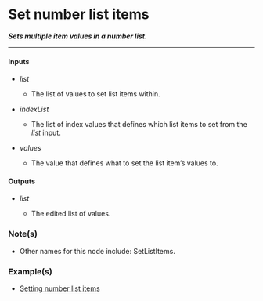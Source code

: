 # Set number list items

**_Sets multiple item values in a number list._**

---


#### Inputs

* _list_

  * The list of values to set list items within.

* _indexList_

  * The list of index values that defines which list items to set from the _list_ input.

* _values_

  * The value that defines what to set the list item’s values to.


#### Outputs

* _list_

  * The edited list of values.


### Note(s)

* Other names for this node include: SetListItems.


### Example(s)

* <a href="https://creator.trimble.com/graph?assetURI=whp:ffd32c4c-8dc3-4912-87b0-7f4db09dde06&version=latest" target="_blank">Setting number list items</a>